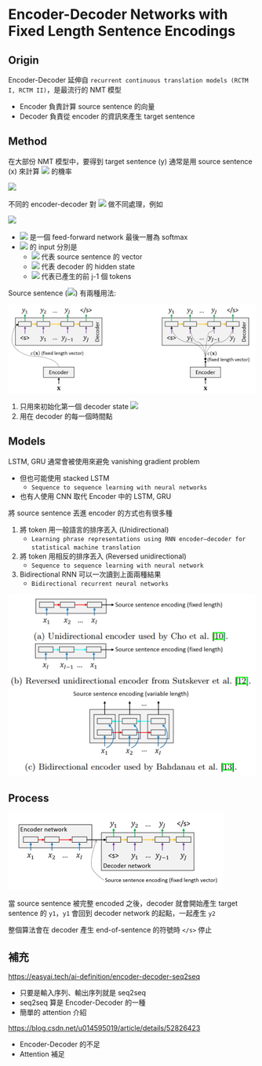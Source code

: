 # Encoder-Decoder Networks with Fixed Length Sentence Encodings

## Origin

Encoder-Decoder 延伸自 `recurrent continuous translation models (RCTM I, RCTM II)`，是最流行的 NMT 模型

* Encoder 負責計算 source sentence 的向量
* Decoder 負責從 encoder 的資訊來產生 target sentence

## Method

在大部份 NMT 模型中，要得到 target sentence (y) 通常是用 source sentence (x) 來計算 <img src="https://latex.codecogs.com/png.latex?P(y\mid%20x)"/> 的機率

<img src="https://latex.codecogs.com/png.latex?P(y\mid%20x)\stackrel{\text{Chain%20rule}}{=}\prod_{j=1}^J%20P(y_j\mid%20y_1^{j-1},x)"/>

不同的 encoder-decoder 對 <img src="https://latex.codecogs.com/png.latex?P(y_j\mid%20y_1^{j-1},x)"/> 做不同處理，例如

<img src="https://latex.codecogs.com/png.latex?P(y_j\mid%20y_1^{j-1},x)=g(y_j\mid%20s_j,y_{j-1},c(x))"/>

* <img src="https://latex.codecogs.com/png.latex?g(\cdot)"/> 是一個 feed-forward network 最後一層為 softmax
* <img src="https://latex.codecogs.com/png.latex?g(\cdot)"/> 的 input 分別是
  * <img src="https://latex.codecogs.com/png.latex?c(x)"/> 代表 source sentence 的 vector
  * <img src="https://latex.codecogs.com/png.latex?s_j"/> 代表 decoder 的 hidden state
  * <img src="https://latex.codecogs.com/png.latex?y_{j-1}"/> 代表已產生的前 j-1 個 tokens

Source sentence (<img src="https://latex.codecogs.com/png.latex?c(x)"/>) 有兩種用法: 

![](../../assets/source_sentence_usage.png)

1. 只用來初始化第一個 decoder state <img src="https://latex.codecogs.com/png.latex?s_1"/>
2. 用在 decoder 的每一個時間點

## Models

LSTM, GRU 通常會被使用來避免 vanishing gradient problem

* 但也可能使用 stacked LSTM
  * `Sequence to sequence learning with neural networks`
* 也有人使用 CNN 取代 Encoder 中的 LSTM, GRU

將 source sentence 丟進 encoder 的方式也有很多種

1. 將 token 用一般語言的排序丟入 (Unidirectional)
   * `Learning phrase representations using RNN encoder–decoder for statistical machine translation`
2. 將 token 用相反的排序丟入 (Reversed unidirectional)
   * `Sequence to sequence learning with neural network`
3. Bidirectional RNN 可以一次讀到上面兩種結果
   * `Bidirectional recurrent neural networks`

![](../../assets/encoder_style.png)

## Process

![](../../assets/encoder-decoder-model.png)

當 source sentence 被完整 encoded 之後，decoder 就會開始產生 target sentence 的 `y1`，`y1` 會回到 decoder network 的起點，一起產生 `y2`

整個算法會在 decoder 產生 end-of-sentence 的符號時 `</s>` 停止

## 補充

https://easyai.tech/ai-definition/encoder-decoder-seq2seq

* 只要是輸入序列、輸出序列就是 seq2seq
* seq2seq 算是 Encoder-Decoder 的一種
* 簡單的 attention 介紹


https://blog.csdn.net/u014595019/article/details/52826423

* Encoder-Decoder 的不足
* Attention 補足
